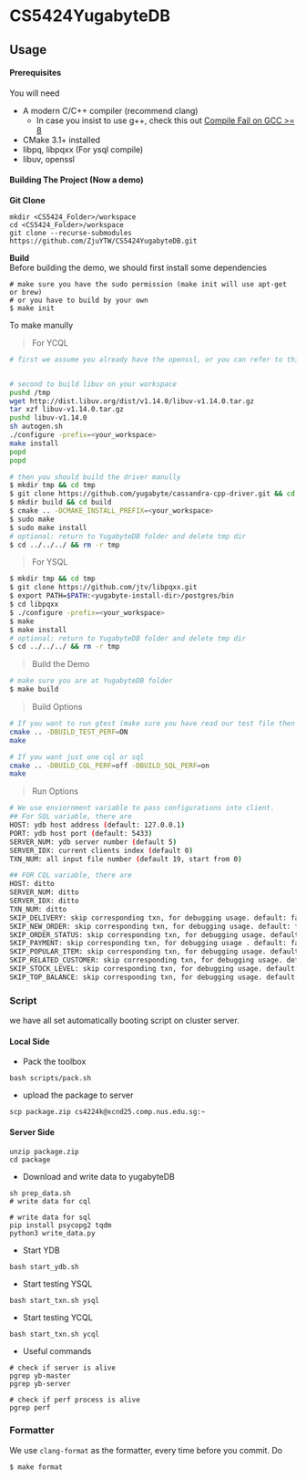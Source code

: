 # CS5424YugabyteDB

## Usage
#### Prerequisites
You will need
* A modern C/C++ compiler (recommend clang)
  * In case you insist to use g++, check this out [Compile Fail on GCC >= 8](https://github.com/yugabyte/cassandra-cpp-driver/pull/17)
* CMake 3.1+ installed
* libpq, libpqxx (For ysql compile)
* libuv, openssl

#### Building The Project (Now a demo)
**Git Clone**
```
mkdir <CS5424_Folder>/workspace
cd <CS5424_Folder>/workspace 
git clone --recurse-submodules https://github.com/ZjuYTW/CS5424YugabyteDB.git

```

**Build**  
Before building the demo, we should first install some dependencies
```
# make sure you have the sudo permission (make init will use apt-get or brew)
# or you have to build by your own
$ make init
```

To make manully  
> For YCQL
```bash
# first we assume you already have the openssl, or you can refer to this https://www.openssl.org/


# second to build libuv on your workspace
pushd /tmp
wget http://dist.libuv.org/dist/v1.14.0/libuv-v1.14.0.tar.gz
tar xzf libuv-v1.14.0.tar.gz
pushd libuv-v1.14.0
sh autogen.sh
./configure -prefix=<your_workspace>
make install
popd
popd

# then you should build the driver manully
$ mkdir tmp && cd tmp
$ git clone https://github.com/yugabyte/cassandra-cpp-driver.git && cd cassandra-cpp-driver
$ mkdir build && cd build
$ cmake .. -DCMAKE_INSTALL_PREFIX=<your_workspace>
$ sudo make
$ sudo make install
# optional: return to YugabyteDB folder and delete tmp dir
$ cd ../../../ && rm -r tmp
```
> For YSQL 
```bash
$ mkdir tmp && cd tmp
$ git clone https://github.com/jtv/libpqxx.git
$ export PATH=$PATH:<yugabyte-install-dir>/postgres/bin
$ cd libpqxx
$ ./configure -prefix=<your_workspace>
$ make
$ make install
# optional: return to YugabyteDB folder and delete tmp dir
$ cd ../../../ && rm -r tmp
```
> Build the Demo
```bash
# make sure you are at YugabyteDB folder
$ make build
```

> Build Options
```bash
# If you want to run gtest (make sure you have read our test file then decide if you want to run)
cmake .. -DBUILD_TEST_PERF=ON
make

# If you want just one cql or sql
cmake .. -DBUILD_CQL_PERF=off -DBUILD_SQL_PERF=on
make
```

> Run Options
```bash
# We use enviornment variable to pass configurations into client.
## For SQL variable, there are 
HOST: ydb host address (default: 127.0.0.1)
PORT: ydb host port (default: 5433)
SERVER_NUM: ydb server number (default 5)
SERVER_IDX: current clients index (default 0)
TXN_NUM: all input file number (default 19, start from 0)

## FOR CQL variable, there are
HOST: ditto
SERVER_NUM: ditto
SERVER_IDX: ditto
TXN_NUM: ditto
SKIP_DELIVERY: skip corresponding txn, for debugging usage. default: false
SKIP_NEW_ORDER: skip corresponding txn, for debugging usage. default: false
SKIP_ORDER_STATUS: skip corresponding txn, for debugging usage. default: false
SKIP_PAYMENT: skip corresponding txn, for debugging usage . default: false
SKIP_POPULAR_ITEM: skip corresponding txn, for debugging usage. default: false
SKIP_RELATED_CUSTOMER: skip corresponding txn, for debugging usage. default: false
SKIP_STOCK_LEVEL: skip corresponding txn, for debugging usage. default: false
SKIP_TOP_BALANCE: skip corresponding txn, for debugging usage. default: false
```

### Script
we have all set automatically booting script on cluster server.
#### Local Side
* Pack the toolbox
```
bash scripts/pack.sh
```

* upload the package to server
```
scp package.zip cs4224k@xcnd25.comp.nus.edu.sg:~
```

#### Server Side
```
unzip package.zip
cd package
```

* Download and write data to yugabyteDB
```
sh prep_data.sh
# write data for cql

# write data for sql
pip install psycopg2 tqdm
python3 write_data.py
```

* Start YDB
```
bash start_ydb.sh
```

* Start testing YSQL
```
bash start_txn.sh ysql
```

* Start testing YCQL
```
bash start_txn.sh ycql
```

* Useful commands
```
# check if server is alive
pgrep yb-master
pgrep yb-server

# check if perf process is alive
pgrep perf
```


### Formatter
We use `clang-format` as the formatter, every time before you commit. Do
```
$ make format
```


